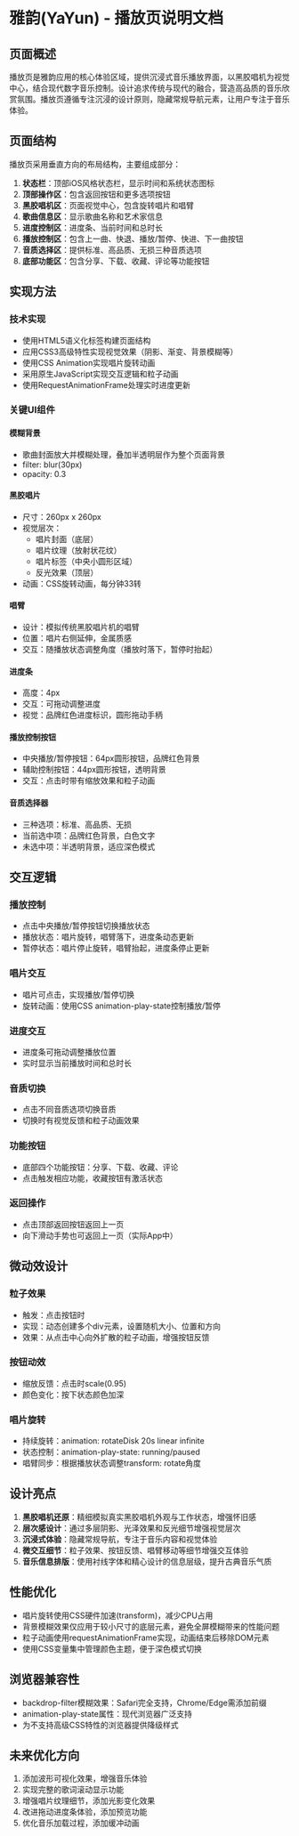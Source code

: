 # 雅韵(YaYun) - 播放页说明文档

## 页面概述

播放页是雅韵应用的核心体验区域，提供沉浸式音乐播放界面，以黑胶唱机为视觉中心，结合现代数字音乐控制。设计追求传统与现代的融合，营造高品质的音乐欣赏氛围。播放页遵循专注沉浸的设计原则，隐藏常规导航元素，让用户专注于音乐体验。

## 页面结构

播放页采用垂直方向的布局结构，主要组成部分：

1. **状态栏**：顶部iOS风格状态栏，显示时间和系统状态图标
2. **顶部操作区**：包含返回按钮和更多选项按钮
3. **黑胶唱机区**：页面视觉中心，包含旋转唱片和唱臂
4. **歌曲信息区**：显示歌曲名称和艺术家信息
5. **进度控制区**：进度条、当前时间和总时长
6. **播放控制区**：包含上一曲、快退、播放/暂停、快进、下一曲按钮
7. **音质选择区**：提供标准、高品质、无损三种音质选项
8. **底部功能区**：包含分享、下载、收藏、评论等功能按钮

## 实现方法

### 技术实现

- 使用HTML5语义化标签构建页面结构
- 应用CSS3高级特性实现视觉效果（阴影、渐变、背景模糊等）
- 使用CSS Animation实现唱片旋转动画
- 采用原生JavaScript实现交互逻辑和粒子动画
- 使用RequestAnimationFrame处理实时进度更新

### 关键UI组件

#### 模糊背景
- 歌曲封面放大并模糊处理，叠加半透明层作为整个页面背景
- filter: blur(30px)
- opacity: 0.3

#### 黑胶唱片
- 尺寸：260px x 260px
- 视觉层次：
  - 唱片封面（底层）
  - 唱片纹理（放射状花纹）
  - 唱片标签（中央小圆形区域）
  - 反光效果（顶层）
- 动画：CSS旋转动画，每分钟33转

#### 唱臂
- 设计：模拟传统黑胶唱片机的唱臂
- 位置：唱片右侧延伸，金属质感
- 交互：随播放状态调整角度（播放时落下，暂停时抬起）

#### 进度条
- 高度：4px
- 交互：可拖动调整进度
- 视觉：品牌红色进度标识，圆形拖动手柄

#### 播放控制按钮
- 中央播放/暂停按钮：64px圆形按钮，品牌红色背景
- 辅助控制按钮：44px圆形按钮，透明背景
- 交互：点击时带有缩放效果和粒子动画

#### 音质选择器
- 三种选项：标准、高品质、无损
- 当前选中项：品牌红色背景，白色文字
- 未选中项：半透明背景，适应深色模式

## 交互逻辑

### 播放控制
- 点击中央播放/暂停按钮切换播放状态
- 播放状态：唱片旋转，唱臂落下，进度条动态更新
- 暂停状态：唱片停止旋转，唱臂抬起，进度条停止更新

### 唱片交互
- 唱片可点击，实现播放/暂停切换
- 旋转动画：使用CSS animation-play-state控制播放/暂停

### 进度交互
- 进度条可拖动调整播放位置
- 实时显示当前播放时间和总时长

### 音质切换
- 点击不同音质选项切换音质
- 切换时有视觉反馈和粒子动画效果

### 功能按钮
- 底部四个功能按钮：分享、下载、收藏、评论
- 点击触发相应功能，收藏按钮有激活状态

### 返回操作
- 点击顶部返回按钮返回上一页
- 向下滑动手势也可返回上一页（实际App中）

## 微动效设计

### 粒子效果
- 触发：点击按钮时
- 实现：动态创建多个div元素，设置随机大小、位置和方向
- 效果：从点击中心向外扩散的粒子动画，增强按钮反馈

### 按钮动效
- 缩放反馈：点击时scale(0.95)
- 颜色变化：按下状态颜色加深

### 唱片旋转
- 持续旋转：animation: rotateDisk 20s linear infinite
- 状态控制：animation-play-state: running/paused
- 唱臂同步：根据播放状态调整transform: rotate角度

## 设计亮点

1. **黑胶唱机还原**：精细模拟真实黑胶唱机外观与工作状态，增强怀旧感
2. **层次感设计**：通过多层阴影、光泽效果和反光细节增强视觉层次
3. **沉浸式体验**：隐藏常规导航，专注于音乐内容和视觉体验
4. **微交互细节**：粒子效果、按钮反馈、唱臂移动等细节增强交互体验
5. **音乐信息排版**：使用衬线字体和精心设计的信息层级，提升古典音乐气质

## 性能优化

- 唱片旋转使用CSS硬件加速(transform)，减少CPU占用
- 背景模糊效果仅应用于较小尺寸的底层元素，避免全屏模糊带来的性能问题
- 粒子动画使用requestAnimationFrame实现，动画结束后移除DOM元素
- 使用CSS变量集中管理颜色主题，便于深色模式切换

## 浏览器兼容性

- backdrop-filter模糊效果：Safari完全支持，Chrome/Edge需添加前缀
- animation-play-state属性：现代浏览器广泛支持
- 为不支持高级CSS特性的浏览器提供降级样式

## 未来优化方向

1. 添加波形可视化效果，增强音乐体验
2. 实现完整的歌词滚动显示功能
3. 增强唱片纹理细节，添加光影变化效果
4. 改进拖动进度条体验，添加预览功能
5. 优化音乐加载过程，添加缓冲动画 